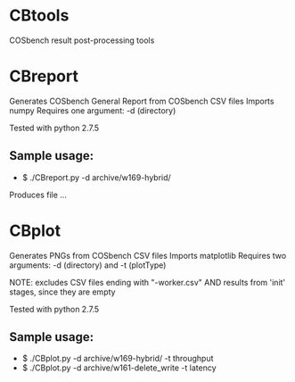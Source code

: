 # CBtools
COSbench result post-processing tools

# CBreport
Generates COSbench General Report from COSbench CSV files
Imports numpy
Requires one argument: -d (directory)

Tested with python 2.7.5
## Sample usage:
* $ ./CBreport.py -d archive/w169-hybrid/

Produces file ...

# CBplot
Generates PNGs from COSbench CSV files
Imports matplotlib
Requires two arguments: -d (directory) and -t (plotType)

NOTE: excludes CSV files ending with "-worker.csv" AND results from 'init' stages, since they are empty

Tested with python 2.7.5
## Sample usage:
* $ ./CBplot.py -d archive/w169-hybrid/ -t throughput
* $ ./CBplot.py -d archive/w161-delete_write -t latency
